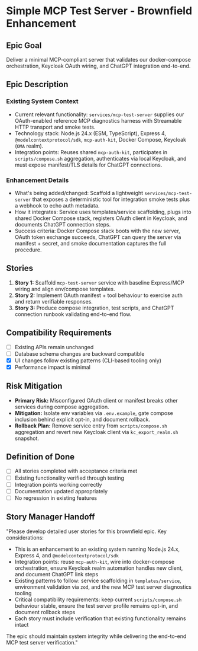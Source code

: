 # Simple MCP Test Server - Brownfield Enhancement

## Epic Goal
Deliver a minimal MCP-compliant server that validates our docker-compose orchestration, Keycloak OAuth wiring, and ChatGPT integration end-to-end.

## Epic Description

### Existing System Context
- Current relevant functionality: `services/mcp-test-server` supplies our OAuth-enabled reference MCP diagnostics harness with Streamable HTTP transport and smoke tests.
- Technology stack: Node.js 24.x (ESM, TypeScript), Express 4, `@modelcontextprotocol/sdk`, `mcp-auth-kit`, Docker Compose, Keycloak (`OMA` realm).
- Integration points: Reuses shared `mcp-auth-kit`, participates in `scripts/compose.sh` aggregation, authenticates via local Keycloak, and must expose manifest/TLS details for ChatGPT connections.

### Enhancement Details
- What's being added/changed: Scaffold a lightweight `services/mcp-test-server` that exposes a deterministic tool for integration smoke tests plus a webhook to echo auth metadata.
- How it integrates: Service uses templates/service scaffolding, plugs into shared Docker Compose stack, registers OAuth client in Keycloak, and documents ChatGPT connection steps.
- Success criteria: Docker Compose stack boots with the new server, OAuth token exchange succeeds, ChatGPT can query the server via manifest + secret, and smoke documentation captures the full procedure.

## Stories
1. **Story 1:** Scaffold `mcp-test-server` service with baseline Express/MCP wiring and align env/compose templates.
2. **Story 2:** Implement OAuth manifest + tool behaviour to exercise auth and return verifiable responses.
3. **Story 3:** Produce compose integration, test scripts, and ChatGPT connection runbook validating end-to-end flow.

## Compatibility Requirements
- [ ] Existing APIs remain unchanged
- [ ] Database schema changes are backward compatible
- [x] UI changes follow existing patterns (CLI-based tooling only)
- [x] Performance impact is minimal

## Risk Mitigation
- **Primary Risk:** Misconfigured OAuth client or manifest breaks other services during compose aggregation.
- **Mitigation:** Isolate env variables via `.env.example`, gate compose inclusion behind explicit opt-in, and document rollback.
- **Rollback Plan:** Remove service entry from `scripts/compose.sh` aggregation and revert new Keycloak client via `kc_export_realm.sh` snapshot.

## Definition of Done
- [ ] All stories completed with acceptance criteria met
- [ ] Existing functionality verified through testing
- [ ] Integration points working correctly
- [ ] Documentation updated appropriately
- [ ] No regression in existing features

## Story Manager Handoff
"Please develop detailed user stories for this brownfield epic. Key considerations:

- This is an enhancement to an existing system running Node.js 24.x, Express 4, and `@modelcontextprotocol/sdk`
- Integration points: reuse `mcp-auth-kit`, wire into docker-compose orchestration, ensure Keycloak realm automation handles new client, and document ChatGPT link steps
- Existing patterns to follow: service scaffolding in `templates/service`, environment validation via `zod`, and the new MCP test server diagnostics tooling
- Critical compatibility requirements: keep current `scripts/compose.sh` behaviour stable, ensure the test server profile remains opt-in, and document rollback steps
- Each story must include verification that existing functionality remains intact

The epic should maintain system integrity while delivering the end-to-end MCP test server verification."
